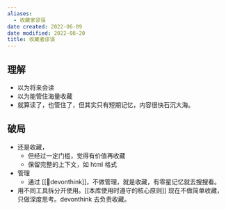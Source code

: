 ```yaml
---
aliases:
  - 收藏家谬误
date created: 2022-06-09
date modified: 2022-08-20
title: 收藏者谬误
---
```


## 理解

- 以为将来会读
- 以为能管住海量收藏
- 就算读了，也管住了，但其实只有短期记忆，内容很快石沉大海。

## 破局

- 还是收藏，
	- 但经过一定门槛，觉得有价值再收藏
	- 保留完整的上下文，如 html 格式
- 管理
	- 通过 [[🤖devonthink]]，不做管理，就是收藏，有零星记忆就去搜搜看。
- 用不同工具拆分开使用。[[本库使用时遵守的核心原则]] 现在不做简单收藏，只做深度思考。devonthink 去负责收藏。
